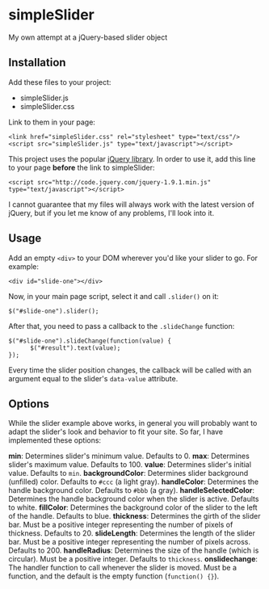 simpleSlider
============

My own attempt at a jQuery-based slider object

Installation
------------

Add these files to your project:

- simpleSlider.js
- simpleSlider.css

Link to them in your page:

    <link href="simpleSlider.css" rel="stylesheet" type="text/css"/>
    <script src="simpleSlider.js" type="text/javascript"></script>
    
This project uses the popular [jQuery library](http://jquery.com). In order to use it, add this line to your page **before** the link to simpleSlider:

    <script src="http://code.jquery.com/jquery-1.9.1.min.js" type="text/javascript"></script>
    
I cannot guarantee that my files will always work with the latest version of jQuery, but if you let me know of any problems, I'll look into it.

Usage
-----

Add an empty `<div>` to your DOM wherever you'd like your slider to go. For example:

    <div id="slide-one"></div>
    
Now, in your main page script, select it and call `.slider()` on it:

    $("#slide-one").slider();
    
After that, you need to pass a callback to the `.slideChange` function:

    $("#slide-one").slideChange(function(value) {
          $("#result").text(value);
    });
    
Every time the slider position changes, the callback will be called with an argument equal to the slider's `data-value` attribute.

Options
-------

While the slider example above works, in general you will probably want to adapt the slider's
look and behavior to fit your site. So far, I have implemented these options:

**min**: Determines slider's minimum value. Defaults to 0.
**max**: Determines slider's maximum value. Defaults to 100.
**value**: Determines slider's initial value. Defaults to `min`.
**backgroundColor**: Determines slider background (unfilled) color. Defaults to `#ccc` (a light gray).
**handleColor**: Determines the handle background color. Defaults to `#bbb` (a gray).
**handleSelectedColor**: Determines the handle background color when the slider is active. Defaults to white.
**fillColor**: Determines the background color of the slider to the left of the handle. Defaults to blue.
**thickness**: Determines the girth of the slider bar. Must be a positive integer representing the number of pixels of thickness. Defaults to 20.
**slideLength**: Determines the length of the slider bar. Must be a positive integer representing the number of pixels across. Defaults to 200.
**handleRadius**: Determines the size of the handle (which is circular). Must be a positive integer. Defaults to `thickness`.
**onslidechange**: The handler function to call whenever the slider is moved. Must be a function, and the default is the empty function (`function() {}`).